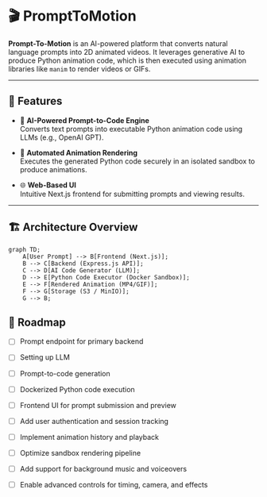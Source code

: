 # 🎬 PromptToMotion

**Prompt-To-Motion** is an AI-powered platform that converts natural language prompts into 2D animated videos. It leverages generative AI to produce Python animation code, which is then executed using animation libraries like `manim` to render videos or GIFs.

---

## 🚀 Features

- 🧠 **AI-Powered Prompt-to-Code Engine**  
  Converts text prompts into executable Python animation code using LLMs (e.g., OpenAI GPT).

- 🎥 **Automated Animation Rendering**  
  Executes the generated Python code securely in an isolated sandbox to produce animations.

- 🌐 **Web-Based UI**  
  Intuitive Next.js frontend for submitting prompts and viewing results.

---

## 🏗️ Architecture Overview

```mermaid
graph TD;
    A[User Prompt] --> B[Frontend (Next.js)];
    B --> C[Backend (Express.js API)];
    C --> D[AI Code Generator (LLM)];
    D --> E[Python Code Executor (Docker Sandbox)];
    E --> F[Rendered Animation (MP4/GIF)];
    F --> G[Storage (S3 / MinIO)];
    G --> B;
```


## 📌 Roadmap

- [ ] Prompt endpoint for primary backend
- [ ] Setting up LLM
- [ ] Prompt-to-code generation 
- [ ] Dockerized Python code execution
- [ ] Frontend UI for prompt submission and preview
- [ ] Add user authentication and session tracking
- [ ] Implement animation history and playback
- [ ] Optimize sandbox rendering pipeline
- [ ] Add support for background music and voiceovers
- [ ] Enable advanced controls for timing, camera, and effects

